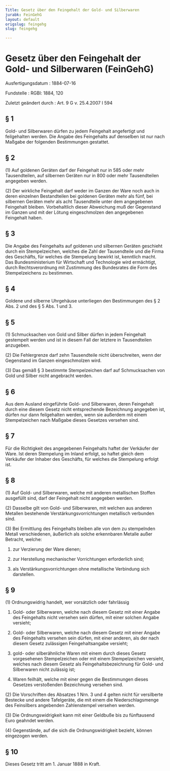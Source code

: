 ```yaml
---
Title: Gesetz über den Feingehalt der Gold- und Silberwaren
jurabk: FeinGehG
layout: default
origslug: feingehg
slug: feingehg

---
```


# Gesetz über den Feingehalt der Gold- und Silberwaren (FeinGehG)

Ausfertigungsdatum
:   1884-07-16

Fundstelle
:   RGBl: 1884, 120

Zuletzt geändert durch
:   Art. 9 G v. 25.4.2007 I 594


## § 1

Gold- und Silberwaren dürfen zu jedem Feingehalt angefertigt und
feilgehalten werden. Die Angabe des Feingehalts auf denselben ist nur
nach Maßgabe der folgenden Bestimmungen gestattet.


## § 2

(1) Auf goldenen Geräten darf der Feingehalt nur in 585 oder mehr
Tausendteilen, auf silbernen Geräten nur in 800 oder mehr
Tausendteilen angegeben werden.

(2) Der wirkliche Feingehalt darf weder im Ganzen der Ware noch auch
in deren einzelnen Bestandteilen bei goldenen Geräten mehr als fünf,
bei silbernen Geräten mehr als acht Tausendteile unter dem angegebenen
Feingehalt bleiben. Vorbehaltlich dieser Abweichung muß der Gegenstand
im Ganzen und mit der Lötung eingeschmolzen den angegebenen Feingehalt
haben.


## § 3

Die Angabe des Feingehalts auf goldenen und silbernen Geräten
geschieht durch ein Stempelzeichen, welches die Zahl der Tausendteile
und die Firma des Geschäfts, für welches die Stempelung bewirkt ist,
kenntlich macht. Das Bundesministerium für Wirtschaft und Technologie
wird ermächtigt, durch Rechtsverordnung mit Zustimmung des Bundesrates
die Form des Stempelzeichens zu bestimmen.


## § 4

Goldene und silberne Uhrgehäuse unterliegen den Bestimmungen des § 2
Abs. 2 und des § 5 Abs. 1 und 3.


## § 5

(1) Schmucksachen von Gold und Silber dürfen in jedem Feingehalt
gestempelt werden und ist in diesem Fall der letztere in Tausendteilen
anzugeben.

(2) Die Fehlergrenze darf zehn Tausendteile nicht überschreiten, wenn
der Gegenstand im Ganzen eingeschmolzen wird.

(3) Das gemäß § 3 bestimmte Stempelzeichen darf auf Schmucksachen von
Gold und Silber nicht angebracht werden.


## § 6

Aus dem Ausland eingeführte Gold- und Silberwaren, deren Feingehalt
durch eine diesem Gesetz nicht entsprechende Bezeichnung angegeben
ist, dürfen nur dann feilgehalten werden, wenn sie außerdem mit einem
Stempelzeichen nach Maßgabe dieses Gesetzes versehen sind.


## § 7

Für die Richtigkeit des angegebenen Feingehalts haftet der Verkäufer
der Ware. Ist deren Stempelung im Inland erfolgt, so haftet gleich dem
Verkäufer der Inhaber des Geschäfts, für welches die Stempelung
erfolgt ist.


## § 8

(1) Auf Gold- und Silberwaren, welche mit anderen metallischen Stoffen
ausgefüllt sind, darf der Feingehalt nicht angegeben werden.

(2) Dasselbe gilt von Gold- und Silberwaren, mit welchen aus anderen
Metallen bestehende Verstärkungsvorrichtungen metallisch verbunden
sind.

(3) Bei Ermittlung des Feingehalts bleiben alle von dem zu stempelnden
Metall verschiedenen, äußerlich als solche erkennbaren Metalle außer
Betracht, welche:

1.  zur Verzierung der Ware dienen;


2.  zur Herstellung mechanischer Vorrichtungen erforderlich sind;


3.  als Verstärkungsvorrichtungen ohne metallische Verbindung sich
    darstellen.





## § 9

(1) Ordnungswidrig handelt, wer vorsätzlich oder fahrlässig

1.  Gold- oder Silberwaren, welche nach diesem Gesetz mit einer Angabe des
    Feingehalts nicht versehen sein dürfen, mit einer solchen Angabe
    versieht;


2.  Gold- oder Silberwaren, welche nach diesem Gesetz mit einer Angabe des
    Feingehalts versehen sein dürfen, mit einer anderen, als der nach
    diesem Gesetz zulässigen Feingehaltsangabe versieht;


3.  gold- oder silberähnliche Waren mit einem durch dieses Gesetz
    vorgesehenen Stempelzeichen oder mit einem Stempelzeichen versieht,
    welches nach diesem Gesetz als Feingehaltsbezeichnung für Gold- und
    Silberwaren nicht zulässig ist;


4.  Waren feilhält, welche mit einer gegen die Bestimmungen dieses
    Gesetzes verstoßenden Bezeichnung versehen sind.




(2) Die Vorschriften des Absatzes 1 Nrn. 3 und 4 gelten nicht für
versilberte Bestecke und andere Tafelgeräte, die mit einem die
Niederschlagsmenge des Feinsilbers angebenden Zahlenstempel versehen
werden.

(3) Die Ordnungswidrigkeit kann mit einer Geldbuße bis zu fünftausend
Euro geahndet werden.

(4) Gegenstände, auf die sich die Ordnungswidrigkeit bezieht, können
eingezogen werden.


## § 10

Dieses Gesetz tritt am 1. Januar 1888 in Kraft.

